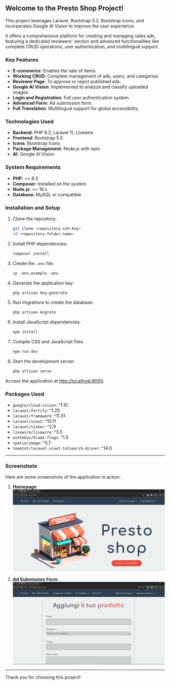 
## Welcome to the Presto Shop Project!

This project leverages Laravel, Bootstrap 5.3, Bootstrap Icons, and incorporates Google AI Vision to improve the user experience.

It offers a comprehensive platform for creating and managing sales ads, featuring a dedicated reviewers' section and advanced functionalities like complete CRUD operations, user authentication, and multilingual support.

### Key Features
- **E-commerce**: Enables the sale of items.
- **Working CRUD**: Complete management of ads, users, and categories.
- **Reviewer Page**: To approve or reject published ads.
- **Google AI Vision**: Implemented to analyze and classify uploaded images.
- **Login and Registration**: Full user authentication system.
- **Advanced Form**: Ad submission form.
- **Full Translation**: Multilingual support for global accessibility.

### Technologies Used
- **Backend**: PHP 8.3, Laravel 11, Livewire
- **Frontend**: Bootstrap 5.3
- **Icons**: Bootstrap Icons
- **Package Management**: Node.js with npm
- **AI**: Google AI Vision

### System Requirements
- **PHP**: >= 8.3
- **Composer**: Installed on the system
- **Node.js**: >= 16.x
- **Database**: MySQL or compatible

### Installation and Setup

1. Clone the repository:
   ```bash
   git clone <repository-ssh-key>
   cd <repository-folder-name>
   ```

2. Install PHP dependencies:
   ```bash
   composer install
   ```

3. Create the `.env` file:
   ```bash
   cp .env.example .env
   ```

4. Generate the application key:
   ```bash
   php artisan key:generate
   ```

5. Run migrations to create the database:
   ```bash
   php artisan migrate
   ```

6. Install JavaScript dependencies:
   ```bash
   npm install
   ```

7. Compile CSS and JavaScript files:
   ```bash
   npm run dev
   ```

8. Start the development server:
   ```bash
   php artisan serve
   ```

Access the application at [http://localhost:8000](http://localhost:8000).

### Packages Used
- `google/cloud-vision`: ^1.10
- `laravel/fortify`: ^1.25
- `laravel/framework`: ^11.31
- `laravel/scout`: ^10.11
- `laravel/tinker`: ^2.9
- `livewire/livewire`: ^3.5
- `outhebox/blade-flags`: ^1.5
- `spatie/image`: ^3.7
- `teamtnt/laravel-scout-tntsearch-driver`: ^14.0

---

### Screenshots

Here are some screenshots of the application in action:

1. **Homepage**: ![Homepage Screenshot](public/screenshot/homepage_screenshot.PNG)
   
2. **Ad Submission Form**: ![Ad Submission Form](public/screenshot/login_screenshot.PNG)
   


---

Thank you for choosing this project!
